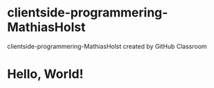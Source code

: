 # clientside-programmering-MathiasHolst
clientside-programmering-MathiasHolst created by GitHub Classroom

<h1>Hello, World!</h1>
